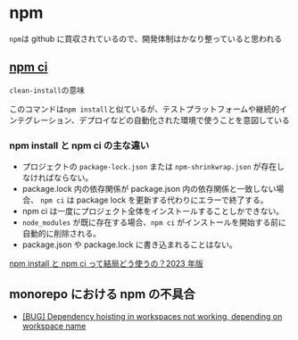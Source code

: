 # npm

`npm`は github に買収されているので、開発体制はかなり整っていると思われる

## [npm ci](https://docs.npmjs.com/cli/v10/commands/npm-ci)

`clean-install`の意味

このコマンドは`npm install`と似ているが、テストプラットフォームや継続的インテグレーション、デプロイなどの自動化された環境で使うことを意図している

### npm install と npm ci の主な違い

- プロジェクトの `package-lock.json` または `npm-shrinkwrap.json` が存在しなければならない。
- package.lock 内の依存関係が package.json 内の依存関係と一致しない場合、 `npm ci` は package lock を更新する代わりにエラーで終了する。
- npm ci は一度にプロジェクト全体をインストールすることしかできない。
- `node_modules` が既に存在する場合、`npm ci` がインストールを開始する前に自動的に削除される。
- package.json や package.lock に書き込まれることはない。

[npm install と npm ci って結局どう使うの？2023 年版](https://bufferings.hatenablog.com/entry/2023/03/15/215044)

## monorepo における npm の不具合

- [[BUG] Dependency hoisting in workspaces not working, depending on workspace name](https://github.com/npm/cli/issues/4512)

